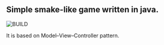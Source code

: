## Simple smake-like game written in java.

![BUILD](https://github.com/pktiuk/java_snake/workflows/CI/badge.svg)

It is based on Model–View–Controller pattern.


